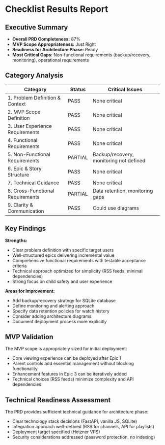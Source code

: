 # Checklist Results Report

## Executive Summary

- **Overall PRD Completeness:** 87%
- **MVP Scope Appropriateness:** Just Right
- **Readiness for Architecture Phase:** Ready
- **Most Critical Gaps:** Non-functional requirements (backup/recovery, monitoring), operational requirements

## Category Analysis

| Category                         | Status  | Critical Issues |
| -------------------------------- | ------- | --------------- |
| 1. Problem Definition & Context  | PASS    | None critical   |
| 2. MVP Scope Definition          | PASS    | None critical   |
| 3. User Experience Requirements  | PASS    | None critical   |
| 4. Functional Requirements       | PASS    | None critical   |
| 5. Non-Functional Requirements   | PARTIAL | Backup/recovery, monitoring not defined |
| 6. Epic & Story Structure        | PASS    | None critical   |
| 7. Technical Guidance            | PASS    | None critical   |
| 8. Cross-Functional Requirements | PARTIAL | Data retention, monitoring gaps |
| 9. Clarity & Communication       | PASS    | Could use diagrams |

## Key Findings

**Strengths:**
- Clear problem definition with specific target users
- Well-structured epics delivering incremental value
- Comprehensive functional requirements with testable acceptance criteria
- Technical approach optimized for simplicity (RSS feeds, minimal dependencies)
- Strong focus on child safety and user experience

**Areas for Improvement:**
- Add backup/recovery strategy for SQLite database
- Define monitoring and alerting approach
- Specify data retention policies for watch history
- Consider adding architecture diagrams
- Document deployment process more explicitly

## MVP Validation

The MVP scope is appropriately sized for initial deployment:
- Core viewing experience can be deployed after Epic 1
- Parent controls add essential management without blocking functionality
- Enhancement features in Epic 3 can be iteratively added
- Technical choices (RSS feeds) minimize complexity and API dependencies

## Technical Readiness Assessment

The PRD provides sufficient technical guidance for architecture phase:
- Clear technology stack decisions (FastAPI, vanilla JS, SQLite)
- Integration approach well-defined (RSS for channels, API for playlists)
- Deployment target specified (Hetzner VPS)
- Security considerations addressed (password protection, no indexing)
